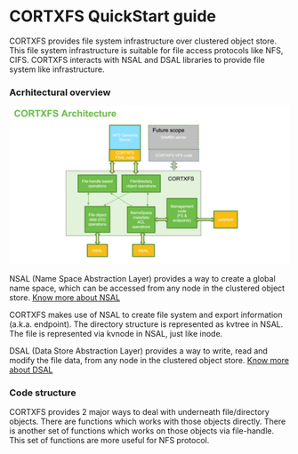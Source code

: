 # CORTXFS QuickStart guide
CORTXFS provides file system infrastructure over clustered object store.
This file system infrastructure is suitable for file access protocols like
NFS, CIFS.
CORTXFS interacts with NSAL and DSAL libraries to provide file system like
infrastructure.

### Acrhitectural overview
![CORTXFS Architecture](../images/cortxfs-arch.jpg)

NSAL (Name Space Abstraction Layer) provides a way to create a global name
space, which can be accessed from any node in the clustered object store.
[Know more about NSAL](https://github.com/Seagate/cortx-nsal)

CORTXFS makes use of NSAL to create file system and export information (a.k.a.
endpoint). The directory structure is represented as kvtree in NSAL. The file
is represented via kvnode in NSAL, just like inode. 

DSAL (Data Store Abstraction Layer) provides a way to write, read and
modify the file data, from any node in the clustered object store. 
[Know more about DSAL](https://github.com/Seagate/cortx-dsal)

### Code structure
CORTXFS provides 2 major ways to deal with underneath file/directory objects.
There are functions which works with those objects directly.
There is another set of functions which works on those objects via file-handle.
This set of functions are more useful for NFS protocol.

